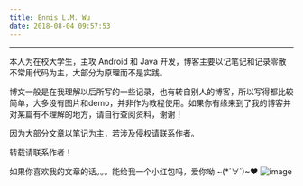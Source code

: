 ```yaml
---
title: Ennis L.M. Wu
date: 2018-08-04 09:57:53
---
```


***

本人为在校大学生，主攻 Android 和 Java 开发，博客主要以记笔记和记录零散不常用代码为主，大部分为原理而不是实践。

博文一般是在我理解以后所写的一些记录，也有转自别人的博客，所以写得都比较简单，大多没有图片和demo，并非作为教程使用。如果你有缘来到了我的博客并对某篇有不理解的地方，请自行查阅资料，谢谢！

因为大部分文章以笔记为主，若涉及侵权请联系作者。

转载请联系作者！

如果你喜欢我的文章的话。。。能给我一个小红包吗，爱你呦 \~(*´∀`)\~♥
![image](http://pcrioz2ch.bkt.clouddn.com/reward.jpg)